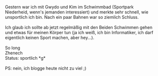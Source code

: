 <html><body><p>Gestern war ich mit Gwydo und Kim im Schwimmbad (Sportpark Niederheid, wenn's jemanden interessiert) und merkte sehr schnell, wie unsportlich ich bin. Nach ein paar Bahnen war so ziemlich Schluss.<br>
<br>
Ich glaub ich sollte ab jetzt regelmäßig mit den Beiden Schwimmen gehen und etwas für meinen Körper tun (ja ich weiß, ich bin Informatiker, ich darf eigentlich keinen Sport machen, aber hey...).<br>
<br>
So long<br>
Zhenech<br>
Status: sportlich *g*<br>
<br>
PS: nein, ich blogge heute nicht zu viel ;)</p></body></html>